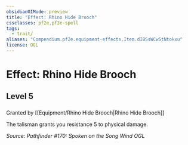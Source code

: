 ```yaml
---
obsidianUIMode: preview
title: "Effect: Rhino Hide Brooch"
cssclasses: pf2e,pf2e-spell
tags:
  - trait/
aliases: "Compendium.pf2e.equipment-effects.Item.dIBSsWCw5tNtokxu"
license: OGL
---
```

# Effect: Rhino Hide Brooch
## Level 5
### 






Granted by [[Equipment/Rhino Hide Brooch|Rhino Hide Brooch]]

The talisman grants you resistance 5 to physical damage.

*Source: Pathfinder #170: Spoken on the Song Wind*
*OGL*